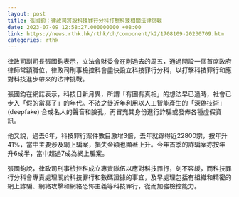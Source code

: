 ```yaml
---
layout: post
title: 張國鈞：律政司將設科技罪行分科打擊科技相關法律挑戰
date: 2023-07-09 12:58:27.000000000 +08:00
link: https://news.rthk.hk/rthk/ch/component/k2/1708109-20230709.htm
categories: rthk
---
```


律政司副司長張國鈞表示，立法會財委會在剛過去的周五，通過開設一個首席政府律師常額職位，律政司刑事檢控科會盡快設立科技罪行分科，以打擊科技罪行和應對科技進步帶來的法律挑戰。

張國鈞在網誌表示，科技日新月異，所謂「有圖有真相」的想法早已過時，社會已步入「假的當真了」的年代。不法之徒近年利用以人工智能產生的「深偽技術」(deepfake) 合成名人的聲音和臉孔，再冒充其身份進行詐騙或發佈各種虛假資訊。

他又說，過去6年，科技罪行案件數目激增3倍，去年就錄得近22800宗，按年升41%，當中主要涉及網上騙案，損失金額也顯著上升。今年首季的詐騙案亦按年升6成半，當中超過7成為網上騙案。

張國鈞說，律政司刑事檢控科成立專責隊伍以應對科技罪行，刻不容緩，而科技罪行分科會專責處理關於科技罪行和數碼證據的事宜，及早處理包括有組織和精密的網上詐騙、網絡攻擊和網絡恐怖主義等科技罪行，從而加強檢控能力。
